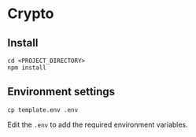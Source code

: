 # Crypto

## Install

```
cd <PROJECT_DIRECTORY>
npm install 
```


## Environment settings

```
cp template.env .env
```

Edit the `.env` to add the required environment variables.  